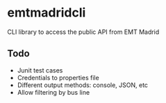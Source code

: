 emtmadridcli
============

CLI library to access the public API from EMT Madrid

## Todo

* Junit test cases
* Credentials to properties file
* Different output methods: console, JSON, etc
* Allow filtering by bus line


